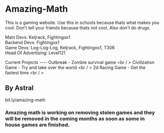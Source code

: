 # Amazing-Math
This is a gaming website. Use this in schools because thats what makes you cool. Don't tell your friends because thats not cool. Also don't do drugs.

Main Devs: Keljrack, Fightingox1<br />
Backend Devs: Fightingox1 <br />
Game Devs: Log-Log-Log, Keljrack, Fightingox1, T306<br />
Head Of Advertising: Level121

Current Projects ----
Outbreak - Zombie survival game <br / >
Civilization Game - Try and take over the world <br / >
2d Racing Game - Get the fastest time <br / >

## By Astral

bit.ly/amazing-math

### Amazing math is working on removing stolen games and they will be removed in the coming months as soon as some in house games are finished.
